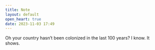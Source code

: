 ```yaml
---
title: Note
layout: default
open_heart: true
date: 2023-11-03 17:49
---
```


Oh your country hasn’t been colonized in the last 100 years? I know. It shows. 
